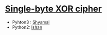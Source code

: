 # [Single-byte XOR cipher](http://cryptopals.com/sets/1/challenges/3)

* Pyhton3 : [Shyamal](https://github.com/svaderia/SIG_Cryptography/blob/master/Cryptopal/Problem_3/Shyamal/solution.py)
* Python2: [Ishan](https://github.com/Ishan-sopho/SIG_Cryptography/blob/master/Cryptopal/Problem_2/Ishan/set1challenge2.py)
